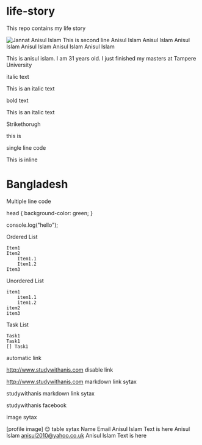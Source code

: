 # life-story
This repo contains my life story

![Jannat](./images/me.jpg)
Anisul Islam
This is second line
Anisul Islam
Anisul Islam
Anisul Islam
Anisul Islam
Anisul Islam
Anisul Islam

This is anisul islam. I am 31 years old. I just finished my masters at Tampere University

italic text

This is an italic text

bold text

This is an italic text

Strikethorugh

this is

single line code

This is inline
<h1> Bangladesh </h1>

Multiple line code

  <html>
  <head> </head>
  <body> </body>
  </html>

<html>
  <head> </head>
  <body></body>
</html>

head {
  background-color: green;
}

console.log("hello");


Ordered List

    Item1
    Item2
        Item1.1
        Item1.2
    Item3


Unordered List

    item1
        item1.1
        item1.2
    item2
    item3


Task List

    Task1
    Task1
    [] Task1


automatic link

http://www.studywithanis.com
disable link

http://www.studywithanis.com
markdown link sytax

studywithanis
markdown link sytax

studywithanis facebook

image sytax

[profile image]
😊
table sytax
Name 	Email
Anisul Islam 	Text is here
Anisul Islam 	anisul2010@yahoo.co.uk
Anisul Islam 	Text is here
